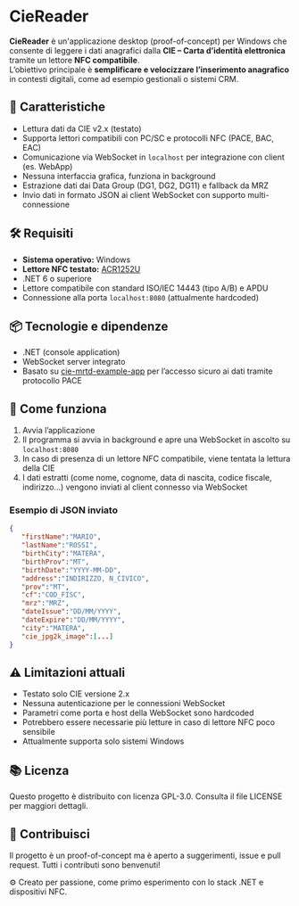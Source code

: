 # CieReader

**CieReader** è un'applicazione desktop (proof-of-concept) per Windows che consente di leggere i dati anagrafici dalla **CIE – Carta d’identità elettronica** tramite un lettore **NFC compatibile**.  
L’obiettivo principale è **semplificare e velocizzare l’inserimento anagrafico** in contesti digitali, come ad esempio gestionali o sistemi CRM.

## 🧩 Caratteristiche

- Lettura dati da CIE v2.x (testato)
- Supporta lettori compatibili con PC/SC e protocolli NFC (PACE, BAC, EAC)
- Comunicazione via WebSocket in `localhost` per integrazione con client (es. WebApp)
- Nessuna interfaccia grafica, funziona in background
- Estrazione dati dai Data Group (DG1, DG2, DG11) e fallback da MRZ
- Invio dati in formato JSON ai client WebSocket con supporto multi-connessione

## 🛠️ Requisiti

- **Sistema operativo:** Windows
- **Lettore NFC testato:** [ACR1252U](https://www.acs.com.hk/en/products/173/acr1252u-usb-nfc-reader/)
- .NET 6 o superiore
- Lettore compatibile con standard ISO/IEC 14443 (tipo A/B) e APDU
- Connessione alla porta `localhost:8080` (attualmente hardcoded)

## 📦 Tecnologie e dipendenze

- .NET (console application)
- WebSocket server integrato
- Basato su [cie-mrtd-example-app](https://github.com/italia/cie-mrtd-example-app) per l’accesso sicuro ai dati tramite protocollo PACE

## 🚀 Come funziona

1. Avvia l’applicazione 
2. Il programma si avvia in background e apre una WebSocket in ascolto su `localhost:8080`
3. In caso di presenza di un lettore NFC compatibile, viene tentata la lettura della CIE
4. I dati estratti (come nome, cognome, data di nascita, codice fiscale, indirizzo...) vengono inviati al client connesso via WebSocket

### Esempio di JSON inviato

```json
{
   "firstName":"MARIO",
   "lastName":"ROSSI",
   "birthCity":"MATERA",
   "birthProv":"MT",
   "birthDate":"YYYY-MM-DD",
   "address":"INDIRIZZO, N_CIVICO",
   "prov":"MT",
   "cf":"COD_FISC",
   "mrz":"MRZ",
   "dateIssue":"DD/MM/YYYY",
   "dateExpire":"DD/MM/YYYY",
   "city":"MATERA",
   "cie_jpg2k_image":[...]
}
```

## ⚠️ Limitazioni attuali
- Testato solo CIE versione 2.x
- Nessuna autenticazione per le connessioni WebSocket
- Parametri come porta e host della WebSocket sono hardcoded
- Potrebbero essere necessarie più letture in caso di lettore NFC poco sensibile
- Attualmente supporta solo sistemi Windows

## 📚 Licenza
Questo progetto è distribuito con licenza GPL-3.0.
Consulta il file LICENSE per maggiori dettagli.

## 🤝 Contribuisci
Il progetto è un proof-of-concept ma è aperto a suggerimenti, issue e pull request.
Tutti i contributi sono benvenuti!

⚙️ Creato per passione, come primo esperimento con lo stack .NET e dispositivi NFC.
